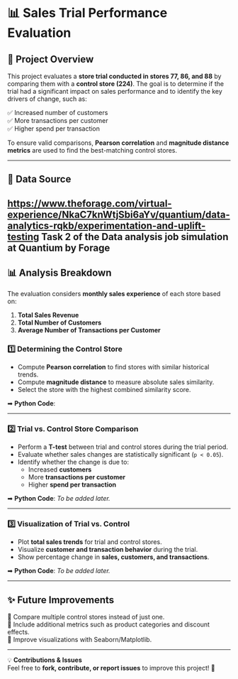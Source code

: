 # 📊 Sales Trial Performance Evaluation

## 🚀 Project Overview
This project evaluates a **store trial conducted in stores 77, 86, and 88** by comparing them with a **control store (224)**. The goal is to determine if the trial had a significant impact on sales performance and to identify the key drivers of change, such as:  

✅ Increased number of customers  
✅ More transactions per customer  
✅ Higher spend per transaction  

To ensure valid comparisons, **Pearson correlation** and **magnitude distance metrics** are used to find the best-matching control stores.

---

## 📂 Data Source
https://www.theforage.com/virtual-experience/NkaC7knWtjSbi6aYv/quantium/data-analytics-rqkb/experimentation-and-uplift-testing
Task 2 of the Data analysis job simulation at Quantium by Forage
---

## 📊 Analysis Breakdown
The evaluation considers **monthly sales experience** of each store based on:  
1. **Total Sales Revenue**  
2. **Total Number of Customers**  
3. **Average Number of Transactions per Customer**  

### **1️⃣ Determining the Control Store**
- Compute **Pearson correlation** to find stores with similar historical trends.
- Compute **magnitude distance** to measure absolute sales similarity.
- Select the store with the highest combined similarity score.

➡ **Python Code**: 

---

### **2️⃣ Trial vs. Control Store Comparison**
- Perform a **T-test** between trial and control stores during the trial period.
- Evaluate whether sales changes are statistically significant (`p < 0.05`).
- Identify whether the change is due to:
  - Increased **customers**
  - More **transactions per customer**
  - Higher **spend per transaction**

➡ **Python Code**: *To be added later.*

---

### **3️⃣ Visualization of Trial vs. Control**
- Plot **total sales trends** for trial and control stores.
- Visualize **customer and transaction behavior** during the trial.
- Show percentage change in **sales, customers, and transactions**.

➡ **Python Code**: *To be added later.*

---

## ✨ Future Improvements
🔹 Compare multiple control stores instead of just one.  
🔹 Include additional metrics such as product categories and discount effects.  
🔹 Improve visualizations with Seaborn/Matplotlib.  

---

💡 **Contributions & Issues**  
Feel free to **fork, contribute, or report issues** to improve this project! 🚀  

